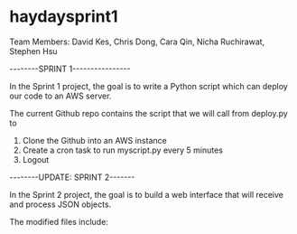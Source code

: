 # haydaysprint1

Team Members: David Kes, Chris Dong, Cara Qin, Nicha Ruchirawat, Stephen Hsu

--------SPRINT 1----------------

In the Sprint 1 project, the goal is to write a Python script which can deploy our code to an AWS server. 

The current Github repo contains the script that we will call from deploy.py to 

  1. Clone the Github into an AWS instance
  2. Create a cron task to run myscript.py every 5 minutes
  3. Logout
  
--------UPDATE: SPRINT 2-------

In the Sprint 2 project, the goal is to build a web interface that will receive and process JSON objects. 

The modified files include: 

